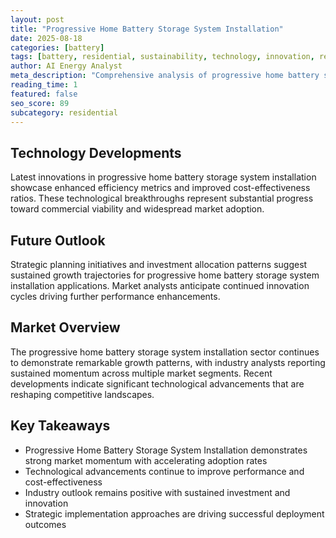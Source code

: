 ```yaml
---
layout: post
title: "Progressive Home Battery Storage System Installation"
date: 2025-08-18
categories: [battery]
tags: [battery, residential, sustainability, technology, innovation, research]
author: AI Energy Analyst
meta_description: "Comprehensive analysis of progressive home battery storage system installation covering market trends, technology developments, and industry outlook. Discover key insights and future projections."
reading_time: 1
featured: false
seo_score: 89
subcategory: residential
---
```


## Technology Developments

Latest innovations in progressive home battery storage system installation showcase enhanced efficiency metrics and improved cost-effectiveness ratios. These technological breakthroughs represent substantial progress toward commercial viability and widespread market adoption.

## Future Outlook

Strategic planning initiatives and investment allocation patterns suggest sustained growth trajectories for progressive home battery storage system installation applications. Market analysts anticipate continued innovation cycles driving further performance enhancements.

## Market Overview

The progressive home battery storage system installation sector continues to demonstrate remarkable growth patterns, with industry analysts reporting sustained momentum across multiple market segments. Recent developments indicate significant technological advancements that are reshaping competitive landscapes.

## Key Takeaways

- Progressive Home Battery Storage System Installation demonstrates strong market momentum with accelerating adoption rates
- Technological advancements continue to improve performance and cost-effectiveness
- Industry outlook remains positive with sustained investment and innovation
- Strategic implementation approaches are driving successful deployment outcomes

